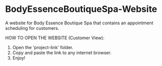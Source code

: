# BodyEssenceBoutiqueSpa-Website
A website for Body Essence Boutique Spa that contains an appointment scheduling for customers.

HOW TO OPEN THE WEBSITE (Customer View):

1. Open the 'project-link' folder.
2. Copy and paste the link to any internet browser.
3. Enjoy!
